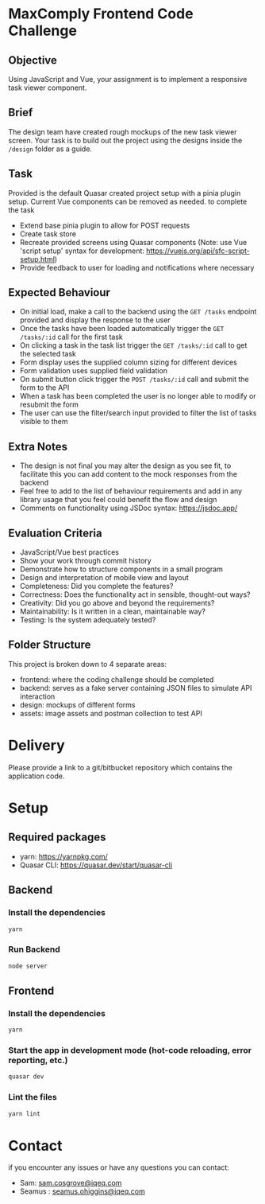 # MaxComply Frontend Code Challenge

## Objective
Using JavaScript and Vue, your assignment is to implement a responsive task viewer component.

## Brief
The design team have created rough mockups of the new task viewer screen. Your task is to build out the project using the designs inside the `/design` folder as a guide.

## Task
Provided is the default Quasar created project setup with a pinia plugin setup. Current Vue components can be removed as needed. to complete the task
- Extend base pinia plugin to allow for POST requests
- Create task store 
- Recreate provided screens using Quasar components (Note: use Vue 'script setup' syntax for development: https://vuejs.org/api/sfc-script-setup.html)
- Provide feedback to user for loading and notifications where necessary

## Expected Behaviour
- On initial load, make a call to the backend using the `GET /tasks` endpoint provided and display the response to the user
- Once the tasks have been loaded automatically trigger the `GET /tasks/:id` call for the first task
- On clicking a task in the task list trigger the `GET /tasks/:id` call to get the selected task
- Form display uses the supplied column sizing for different devices
- Form validation uses supplied field validation
- On submit button click trigger the `POST /tasks/:id` call and submit the form to the API
- When a task has been completed the user is no longer able to modify or resubmit the form
- The user can use the filter/search input provided to filter the list of tasks visible to them

## Extra Notes
- The design is not final you may alter the design as you see fit, to facilitate this you can add content to the mock responses from the backend
- Feel free to add to the list of behaviour requirements and add in any library usage that you feel could benefit the flow and design
- Comments on functionality using JSDoc syntax: https://jsdoc.app/

## Evaluation Criteria
- JavaScript/Vue best practices
- Show your work through commit history
- Demonstrate how to structure components in a small program
- Design and interpretation of mobile view and layout
- Completeness: Did you complete the features?
- Correctness: Does the functionality act in sensible, thought-out ways?
- Creativity: Did you go above and beyond the requirements?
- Maintainability: Is it written in a clean, maintainable way?
- Testing: Is the system adequately tested?

## Folder Structure
This project is broken down to 4 separate areas:
- frontend: where the coding challenge should be completed
- backend: serves as a fake server containing JSON files to simulate API interaction
- design: mockups of different forms
- assets: image assets and postman collection to test API

# Delivery
Please provide a link to a git/bitbucket repository which contains the application code.

# Setup
## Required packages
- yarn: https://yarnpkg.com/
- Quasar CLI: https://quasar.dev/start/quasar-cli

## Backend
### Install the dependencies
```bash
yarn
```

### Run Backend
```bash
node server
```


## Frontend
### Install the dependencies
```bash
yarn
```

### Start the app in development mode (hot-code reloading, error reporting, etc.)
```bash
quasar dev
```

### Lint the files
```bash
yarn lint
```

# Contact
if you encounter any issues or have any questions you can contact:
- Sam: sam.cosgrove@iqeq.com
- Seamus : seamus.ohiggins@iqeq.com